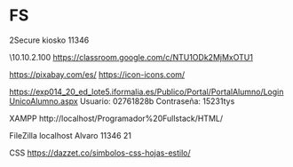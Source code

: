 # FS
 
2Secure
kiosko
11346

\\10.10.2.100
https://classroom.google.com/c/NTU1ODk2MjMxOTU1

https://pixabay.com/es/
https://icon-icons.com/


https://exp014_20_ed_lote5.iformalia.es/Publico/Portal/PortalAlumno/LoginUnicoAlumno.aspx
Usuario: 02761828b
Contraseña: 15231tys

XAMPP
http://localhost/Programador%20Fullstack/HTML/

FileZilla
localhost
Alvaro
11346
21


CSS
https://dazzet.co/simbolos-css-hojas-estilo/